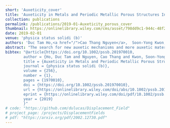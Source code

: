 ```yaml
---
short: 'Auxeticity_cover'
title: 'Auxeticity in Metals and Periodic Metallic Porous Structures Induced by Elastic Instabilities (Phys. Status Solidi B 1/2019)'
collection: publications
permalink: /publications/2019-01-Auxeticity_porous_cover
thumbnail: https://onlinelibrary.wiley.com/cms/asset/798dd9c1-944c-48f2-8535-d78a2ecc633e/pssb201970010-blkfxd-0001-m.jpg
date: 2019-02-01
venue: 'physica status solidi (b)'
authors: 'Duc Tam Ho,<a href="/">Cao Thang Nguyen</a>,  Soon-Yong Kwon, Sung Youb Kim'
abstract: "The search for new auxetic mechanisms and more auxetic materials are two important research directions in the study of auxeticity. It is well known that instabilities are usually regarded as deleterious phenomena and thus their prevention is needed. However, the work of Sung Youb Kim and his research group (article no. 1800122) shows that some elastic instabilities act as mechanisms for auxeticity in several metals and periodic metallic porous structures. The upper part of the cover figure shows that the Born–Hill's elastic instability, i.e., an elastic material instability, causes a phase transformation leading to auxeticity in a facecentered cubic metal. The lower part of the figure describes another elastic instability, i.e., buckling of the microstructure of a periodic metallic porous structure, that induces a pattern transformation causing auxeticity in the structure. Details of relevant numerical results can be found in the article."
bibtex: "@article{https://doi.org/10.1002/pssb.201970010,
        author = {Ho, Duc Tam and Nguyen, Cao Thang and Kwon, Soon-Yong and Kim, Sung Youb},
        title = {Auxeticity in Metals and Periodic Metallic Porous Structures Induced by Elastic Instabilities (Phys. Status Solidi B 1/2019)},
        journal = {physica status solidi (b)},
        volume = {256},
        number = {1},
        pages = {1970010},
        doi = {https://doi.org/10.1002/pssb.201970010},
        url = {https://onlinelibrary.wiley.com/doi/abs/10.1002/pssb.201970010},
        eprint = {https://onlinelibrary.wiley.com/doi/pdf/10.1002/pssb.201970010},
        year = {2019}
        }"
# code: "https://github.com/dulucas/Displacement_Field"
# project_page: /projects/DisplacementFields
# pdf: "https://arxiv.org/pdf/2002.12730.pdf"
---
```


